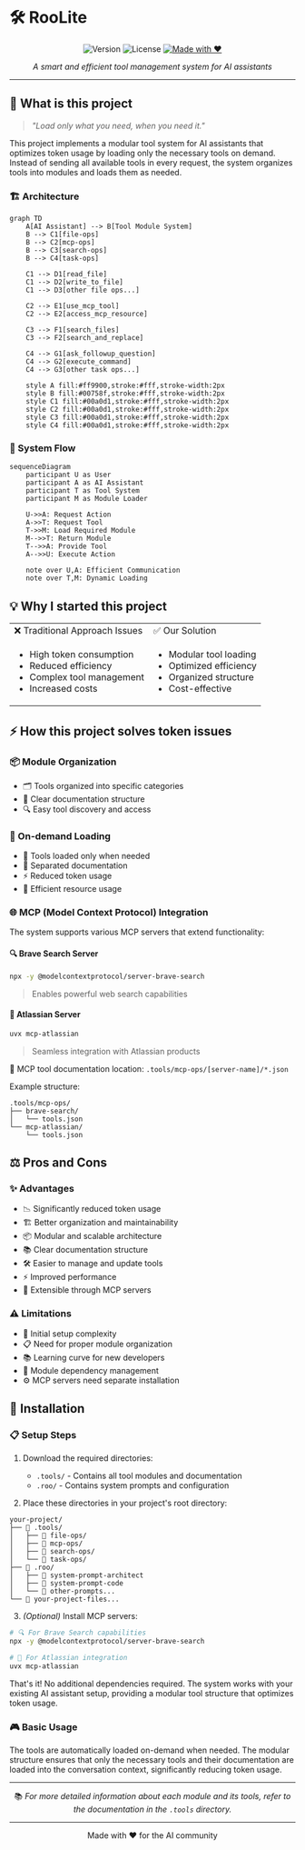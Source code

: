 # 🛠️ RooLite

<div align="center">

![Version](https://img.shields.io/badge/version-1.0.0-blue.svg)
![License](https://img.shields.io/badge/license-MIT-green.svg)
[![Made with ❤️](https://img.shields.io/badge/made%20with-❤️-red.svg)](https://github.com/yourusername/your-repo)

*A smart and efficient tool management system for AI assistants*

</div>

---

## 🎯 What is this project

> *"Load only what you need, when you need it."*

This project implements a modular tool system for AI assistants that optimizes token usage by loading only the necessary tools on demand. Instead of sending all available tools in every request, the system organizes tools into modules and loads them as needed.

### 🏗️ Architecture

```mermaid
graph TD
    A[AI Assistant] --> B[Tool Module System]
    B --> C1[file-ops]
    B --> C2[mcp-ops]
    B --> C3[search-ops]
    B --> C4[task-ops]
    
    C1 --> D1[read_file]
    C1 --> D2[write_to_file]
    C1 --> D3[other file ops...]
    
    C2 --> E1[use_mcp_tool]
    C2 --> E2[access_mcp_resource]
    
    C3 --> F1[search_files]
    C3 --> F2[search_and_replace]
    
    C4 --> G1[ask_followup_question]
    C4 --> G2[execute_command]
    C4 --> G3[other task ops...]

    style A fill:#ff9900,stroke:#fff,stroke-width:2px
    style B fill:#00758f,stroke:#fff,stroke-width:2px
    style C1 fill:#00a0d1,stroke:#fff,stroke-width:2px
    style C2 fill:#00a0d1,stroke:#fff,stroke-width:2px
    style C3 fill:#00a0d1,stroke:#fff,stroke-width:2px
    style C4 fill:#00a0d1,stroke:#fff,stroke-width:2px
```

### 🔄 System Flow

```mermaid
sequenceDiagram
    participant U as User
    participant A as AI Assistant
    participant T as Tool System
    participant M as Module Loader
    
    U->>A: Request Action
    A->>T: Request Tool
    T->>M: Load Required Module
    M-->>T: Return Module
    T-->>A: Provide Tool
    A-->>U: Execute Action

    note over U,A: Efficient Communication
    note over T,M: Dynamic Loading
```

## 💡 Why I started this project

<table>
<tr>
<td>❌ Traditional Approach Issues</td>
<td>✅ Our Solution</td>
</tr>
<tr>
<td>

- High token consumption
- Reduced efficiency
- Complex tool management
- Increased costs

</td>
<td>

- Modular tool loading
- Optimized efficiency
- Organized structure
- Cost-effective

</td>
</tr>
</table>

## ⚡ How this project solves token issues

### 📦 Module Organization
- 🗂️ Tools organized into specific categories
- 📄 Clear documentation structure
- 🔍 Easy tool discovery and access

### 🚀 On-demand Loading
- 🎯 Tools loaded only when needed
- 📑 Separated documentation
- ⚡ Reduced token usage
- 🔋 Efficient resource usage

### 🌐 MCP (Model Context Protocol) Integration

The system supports various MCP servers that extend functionality:

#### 🔍 Brave Search Server
```bash
npx -y @modelcontextprotocol/server-brave-search
```
> Enables powerful web search capabilities

#### 🔄 Atlassian Server
```bash
uvx mcp-atlassian
```
> Seamless integration with Atlassian products

📁 MCP tool documentation location:
`.tools/mcp-ops/[server-name]/*.json`

Example structure:
```
.tools/mcp-ops/
├── brave-search/
│   └── tools.json
└── mcp-atlassian/
    └── tools.json
```

## ⚖️ Pros and Cons

### ✨ Advantages
- 📉 Significantly reduced token usage
- 🏗️ Better organization and maintainability
- 📦 Modular and scalable architecture
- 📚 Clear documentation structure
- 🛠️ Easier to manage and update tools
- ⚡ Improved performance
- 🔌 Extensible through MCP servers

### ⚠️ Limitations
- 🔧 Initial setup complexity
- 📋 Need for proper module organization
- 📚 Learning curve for new developers
- 🔄 Module dependency management
- ⚙️ MCP servers need separate installation

## 🚀 Installation

### 📋 Setup Steps

1. Download the required directories:
   - `.tools/` - Contains all tool modules and documentation
   - `.roo/` - Contains system prompts and configuration

2. Place these directories in your project's root directory:
```
your-project/
├── 📁 .tools/
│   ├── 📁 file-ops/
│   ├── 📁 mcp-ops/
│   ├── 📁 search-ops/
│   └── 📁 task-ops/
├── 📁 .roo/
│   ├── 📄 system-prompt-architect
│   ├── 📄 system-prompt-code
│   └── 📄 other-prompts...
└── 📁 your-project-files...
```

3. *(Optional)* Install MCP servers:
```bash
# 🔍 For Brave Search capabilities
npx -y @modelcontextprotocol/server-brave-search

# 🔄 For Atlassian integration
uvx mcp-atlassian
```

That's it! No additional dependencies required. The system works with your existing AI assistant setup, providing a modular tool structure that optimizes token usage.

### 🎮 Basic Usage

The tools are automatically loaded on-demand when needed. The modular structure ensures that only the necessary tools and their documentation are loaded into the conversation context, significantly reducing token usage.

---

<div align="center">

📚 *For more detailed information about each module and its tools, refer to the documentation in the `.tools` directory.*

</div>

---

<div align="center">

Made with ❤️ for the AI community

</div>